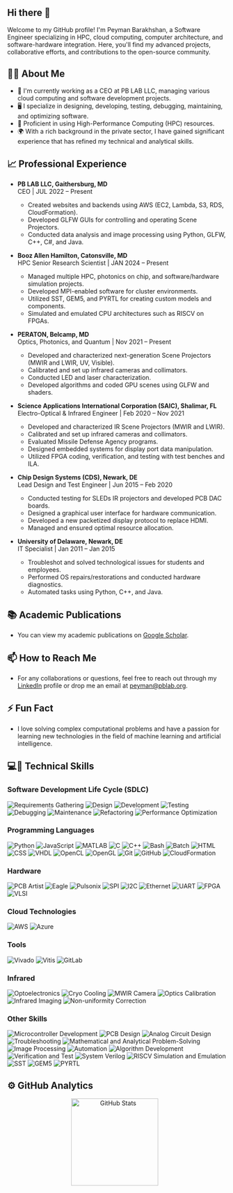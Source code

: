 ## Hi there 👋
Welcome to my GitHub profile! I'm Peyman Barakhshan, a Software Engineer specializing in HPC, cloud computing, computer architecture, and software-hardware integration. Here, you'll find my advanced projects, collaborative efforts, and contributions to the open-source community.

## 👨‍🎓 About Me
- 🔭 I'm currently working as a CEO at PB LAB LLC, managing various cloud computing and software development projects.
- 🖥️ I specialize in designing, developing, testing, debugging, maintaining, and optimizing software.
- 🚀 Proficient in using High-Performance Computing (HPC) resources.
- 🌍 With a rich background in the private sector, I have gained significant experience that has refined my technical and analytical skills.

## 📈 Professional Experience
- **PB LAB LLC, Gaithersburg, MD**  
  CEO | JUL 2022 – Present
  - Created websites and backends using AWS (EC2, Lambda, S3, RDS, CloudFormation).
  - Developed GLFW GUIs for controlling and operating Scene Projectors.
  - Conducted data analysis and image processing using Python, GLFW, C++, C#, and Java.

- **Booz Allen Hamilton, Catonsville, MD**  
  HPC Senior Research Scientist | JAN 2024 – Present
  - Managed multiple HPC, photonics on chip, and software/hardware simulation projects.
  - Developed MPI-enabled software for cluster environments.
  - Utilized SST, GEM5, and PYRTL for creating custom models and components.
  - Simulated and emulated CPU architectures such as RISCV on FPGAs.

- **PERATON, Belcamp, MD**  
  Optics, Photonics, and Quantum | Nov 2021 – Present
  - Developed and characterized next-generation Scene Projectors (MWIR and LWIR, UV, Visible).
  - Calibrated and set up infrared cameras and collimators.
  - Conducted LED and laser characterization.
  - Developed algorithms and coded GPU scenes using GLFW and shaders.

- **Science Applications International Corporation (SAIC), Shalimar, FL**  
  Electro-Optical & Infrared Engineer | Feb 2020 – Nov 2021
  - Developed and characterized IR Scene Projectors (MWIR and LWIR).
  - Calibrated and set up infrared cameras and collimators.
  - Evaluated Missile Defense Agency programs.
  - Designed embedded systems for display port data manipulation.
  - Utilized FPGA coding, verification, and testing with test benches and ILA.

- **Chip Design Systems (CDS), Newark, DE**  
  Lead Design and Test Engineer | Jun 2015 – Feb 2020
  - Conducted testing for SLEDs IR projectors and developed PCB DAC boards.
  - Designed a graphical user interface for hardware communication.
  - Developed a new packetized display protocol to replace HDMI.
  - Managed and ensured optimal resource allocation.

- **University of Delaware, Newark, DE**  
  IT Specialist | Jan 2011 – Jan 2015
  - Troubleshot and solved technological issues for students and employees.
  - Performed OS repairs/restorations and conducted hardware diagnostics.
  - Automated tasks using Python, C++, and Java.

## 📚 Academic Publications
- You can view my academic publications on [Google Scholar]().

## 📫 How to Reach Me
- For any collaborations or questions, feel free to reach out through my [LinkedIn](https://www.linkedin.com/in/dr-peyman-barakhshan-8b18b595/) profile or drop me an email at [peyman@pblab.org](mailto:peyman@pblab.org).

## ⚡ Fun Fact
- I love solving complex computational problems and have a passion for learning new technologies in the field of machine learning and artificial intelligence.

## 💻🔧 Technical Skills
### **Software Development Life Cycle (SDLC)** 
![Requirements Gathering](https://img.shields.io/badge/Requirements_Gathering-%23FF7B00.svg?style=for-the-badge) ![Design](https://img.shields.io/badge/Design-%23007ACC.svg?style=for-the-badge) ![Development](https://img.shields.io/badge/Development-%2343A047.svg?style=for-the-badge) ![Testing](https://img.shields.io/badge/Testing-%23E91E63.svg?style=for-the-badge) ![Debugging](https://img.shields.io/badge/Debugging-%23FFC107.svg?style=for-the-badge) ![Maintenance](https://img.shields.io/badge/Maintenance-%23679F1C.svg?style=for-the-badge) ![Refactoring](https://img.shields.io/badge/Refactoring-%23F05033.svg?style=for-the-badge) ![Performance Optimization](https://img.shields.io/badge/Performance_Optimization-%23009688.svg?style=for-the-badge)

### **Programming Languages** 
![Python](https://img.shields.io/badge/Python-%233776AB.svg?style=for-the-badge&logo=python&logoColor=white) ![JavaScript](https://img.shields.io/badge/JavaScript-%23F7DF1E.svg?style=for-the-badge&logo=javascript&logoColor=black) ![MATLAB](https://img.shields.io/badge/MATLAB-%230078D4.svg?style=for-the-badge&logo=matlab&logoColor=white) ![C](https://img.shields.io/badge/C-%2300599C.svg?style=for-the-badge&logo=c&logoColor=white) ![C++](https://img.shields.io/badge/C++-%2300599C.svg?style=for-the-badge&logo=c%2B%2B&logoColor=white) ![Bash](https://img.shields.io/badge/Bash-%234EAA25.svg?style=for-the-badge&logo=gnu-bash&logoColor=white) ![Batch](https://img.shields.io/badge/Batch-%23FF6F00.svg?style=for-the-badge) ![HTML](https://img.shields.io/badge/HTML-%23E34F26.svg?style=for-the-badge&logo=html5&logoColor=white) ![CSS](https://img.shields.io/badge/CSS-%231572B6.svg?style=for-the-badge&logo=css3&logoColor=white) ![VHDL](https://img.shields.io/badge/VHDL-%23007ACC.svg?style=for-the-badge) ![OpenCL](https://img.shields.io/badge/OpenCL-%231572B6.svg?style=for-the-badge) ![OpenGL](https://img.shields.io/badge/OpenGL-%23007ACC.svg?style=for-the-badge) ![Git](https://img.shields.io/badge/Git-%23F05033.svg?style=for-the-badge&logo=git&logoColor=white) ![GitHub](https://img.shields.io/badge/GitHub-%23181717.svg?style=for-the-badge&logo=github&logoColor=white) ![CloudFormation](https://img.shields.io/badge/CloudFormation-%23FF9900.svg?style=for-the-badge&logo=amazon-aws&logoColor=white)

### **Hardware** 
![PCB Artist](https://img.shields.io/badge/PCB_Artist-%23E34F26.svg?style=for-the-badge) ![Eagle](https://img.shields.io/badge/Eagle-%23181717.svg?style=for-the-badge) ![Pulsonix](https://img.shields.io/badge/Pulsonix-%23007ACC.svg?style=for-the-badge) ![SPI](https://img.shields.io/badge/SPI-%2343A047.svg?style=for-the-badge) ![I2C](https://img.shields.io/badge/I2C-%23E91E63.svg?style=for-the-badge) ![Ethernet](https://img.shields.io/badge/Ethernet-%23007ACC.svg?style=for-the-badge) ![UART](https://img.shields.io/badge/UART-%234EAA25.svg?style=for-the-badge) ![FPGA](https://img.shields.io/badge/FPGA-%2300599C.svg?style=for-the-badge) ![VLSI](https://img.shields.io/badge/VLSI-%23FFC107.svg?style=for-the-badge)

### **Cloud Technologies** 
![AWS](https://img.shields.io/badge/AWS-%23232F3E.svg?style=for-the-badge&logo=amazon-aws&logoColor=white) ![Azure](https://img.shields.io/badge/Azure-%230078D4.svg?style=for-the-badge&logo=microsoft-azure&logoColor=white)

### **Tools** 
![Vivado](https://img.shields.io/badge/Vivado-%23FF9900.svg?style=for-the-badge) ![Vitis](https://img.shields.io/badge/Vitis-%23007ACC.svg?style=for-the-badge) ![GitLab](https://img.shields.io/badge/GitLab-%23F05033.svg?style=for-the-badge&logo=gitlab&logoColor=white)

### **Infrared** 
![Optoelectronics](https://img.shields.io/badge/Optoelectronics-%23FF6F00.svg?style=for-the-badge) ![Cryo Cooling](https://img.shields.io/badge/Cryo_Cooling-%2343A047.svg?style=for-the-badge) ![MWIR Camera](https://img.shields.io/badge/MWIR_Camera-%23007ACC.svg?style=for-the-badge) ![Optics Calibration](https://img.shields.io/badge/Optics_Calibration-%23E91E63.svg?style=for-the-badge) ![Infrared Imaging](https://img.shields.io/badge/Infrared_Imaging-%234EAA25.svg?style=for-the-badge) ![Non-uniformity Correction](https://img.shields.io/badge/Non--uniformity_Correction-%2300599C.svg?style=for-the-badge)

### **Other Skills** 
![Microcontroller Development](https://img.shields.io/badge/Microcontroller_Development-%23FF7B00.svg?style=for-the-badge) ![PCB Design](https://img.shields.io/badge/PCB_Design-%23007ACC.svg?style=for-the-badge) ![Analog Circuit Design](https://img.shields.io/badge/Analog_Circuit_Design-%2343A047.svg?style=for-the-badge) ![Troubleshooting](https://img.shields.io/badge/Troubleshooting-%23E91E63.svg?style=for-the-badge) ![Mathematical and Analytical Problem-Solving](https://img.shields.io/badge/Mathematical_and_Analytical_Problem--Solving-%23FFC107.svg?style=for-the-badge) ![Image Processing](https://img.shields.io/badge/Image_Processing-%23009688.svg?style=for-the-badge) ![Automation](https://img.shields.io/badge/Automation-%2343A047.svg?style=for-the-badge) ![Algorithm Development](https://img.shields.io/badge/Algorithm_Development-%23E91E63.svg?style=for-the-badge) ![Verification and Test](https://img.shields.io/badge/Verification_and_Test-%2343A047.svg?style=for-the-badge) ![System Verilog](https://img.shields.io/badge/System_Verilog-%23007ACC.svg?style=for-the-badge) ![RISCV Simulation and Emulation](https://img.shields.io/badge/RISCV_Simulation_and_Emulation-%23009688.svg?style=for-the-badge) ![SST](https://img.shields.io/badge/SST-%2343A047.svg?style=for-the-badge) ![GEM5](https://img.shields.io/badge/GEM5-%23E91E63.svg?style=for-the-badge) ![PYRTL](https://img.shields.io/badge/PYRTL-%23FFC107.svg?style=for-the-badge)

## ⚙️ GitHub Analytics
<div align="center">
  <img src="https://github-readme-stats.vercel.app/api?username=pbarakhshan&show_icons=true&theme=dark&count_private=true&include_all_commits=true" alt="GitHub Stats" style="height: 200px; margin-right: 10px;"/>
</div>
